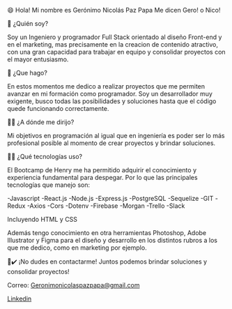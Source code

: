 😄 Hola! Mi nombre es Gerónimo Nicolás Paz Papa 
Me dicen Gero! o Nico! 

🙌 ¿Quién soy? 

Soy un Ingeniero y programador Full Stack orientado al diseño Front-end y en el marketing, mas precisamente en la creacion de contenido atractivo, con una gran capacidad para trabajar en equipo y consolidar proyectos con el mayor entusiasmo.

💪 ¿Que hago? 

En estos momentos me dedico a realizar proyectos que me permiten avanzar en mi formación como programador. Soy un desarrollador muy exigente, busco todas las posibilidades y soluciones hasta que el código quede funcionando correctamente.

👨‍🎓 ¿A dónde me dirijo? 

Mi objetivos en programación al igual que en ingeniería es poder ser lo más profesional posible al momento de crear proyectos y brindar soluciones.

👨‍💻 ¿Qué tecnologías uso? 

El Bootcamp de Henry me ha permitido adquirir el conocimiento y experiencia fundamental para despegar. Por lo que las principales tecnologías que manejo son:

-Javascript
-React.js
-Node.js
-Express.js
-PostgreSQL
-Sequelize
-GIT
-Redux
-Axios
-Cors
-Dotenv
-Firebase
-Morgan
-Trello
-Slack

Incluyendo HTML y CSS

Además tengo conocimiento en otra herramientas Photoshop, Adobe Illustrator y Figma para el diseño y desarrollo en los distintos rubros a los que me dedico, como en marketing por ejemplo.

🤝✔️ ¡No dudes en contactarme! 
Juntos podemos brindar soluciones y consolidar proyectos!

Correo: Geronimonicolaspazpapa@gmail.com

[Linkedin](www.linkedin.com/in/gerónimo-nicolás-paz-papa-b43b72215)

